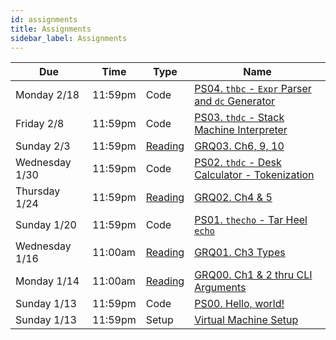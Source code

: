 ```yaml
---
id: assignments
title: Assignments
sidebar_label: Assignments
---
```


| Due             |Time    | Type         | Name                                                                         |
|-----------------|--------|--------------|------------------------------------------------------------------------------|
| Monday 2/18     |11:59pm | Code         | [PS04. `thbc` - `Expr` Parser and `dc` Generator](/docs/ps04-thbc-part1.pdf) |
| Friday 2/8      |11:59pm | Code         | [PS03. `thdc` - Stack Machine Interpreter](/docs/ps03-thdc-stack-machine.pdf)|
| Sunday 2/3      |11:59pm | [Reading][1] | [GRQ03. Ch6, 9, 10](/docs/grqs/grq03-exprs-structs-enums.pdf)                |
| Wednesday 1/30  |11:59pm | Code         | [PS02. `thdc` - Desk Calculator - Tokenization](/docs/ps02-thdc-tokens.pdf)  |
| Thursday 1/24   |11:59pm | [Reading][1] | [GRQ02. Ch4 & 5](/docs/grqs/grq02-ownership-references.pdf)                  |
| Sunday 1/20     |11:59pm | Code         | [PS01. `thecho` - Tar Heel `echo`](/docs/ps01-thecho.pdf)                    |
| Wednesday 1/16  |11:00am | [Reading][1] | [GRQ01. Ch3 Types](/docs/grqs/grq01-programming-rust-ch3.pdf)                |
| Monday 1/14     |11:00am | [Reading][1] | [GRQ00. Ch1 & 2 thru CLI Arguments](/docs/grqs/grq00-book-ch1-ch2.pdf)       |
| Sunday 1/13     |11:59pm | Code         | [PS00. Hello, world!](/docs/ps00-hello-world.pdf)                            |
| Sunday 1/13     |11:59pm | Setup        | [Virtual Machine Setup](/docs/unc-comp-vm-setup.pdf)                         |

[1]: /docs/course-materials#pulling-updates-from-upstream